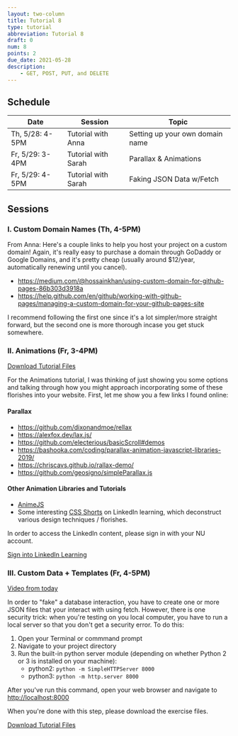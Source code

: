 ```yaml
---
layout: two-column
title: Tutorial 8
type: tutorial
abbreviation: Tutorial 8
draft: 0
num: 8
points: 2
due_date: 2021-05-28
description:
    - GET, POST, PUT, and DELETE
---
```


## Schedule

| Date | Session | Topic |
|--|--|--|
| Th, 5/28: 4-5PM | Tutorial with Anna | Setting up your own domain name |
| Fr, 5/29: 3-4PM | Tutorial with Sarah | Parallax & Animations |
| Fr, 5/29: 4-5PM | Tutorial with Sarah | Faking JSON Data w/Fetch |

## Sessions

### I.  Custom Domain Names (Th, 4-5PM)
From Anna: Here's a couple links to help you host your project on a custom domain! Again, it's really easy to purchase a domain through GoDaddy or Google Domains, and it's pretty cheap (usually around $12/year, automatically renewing until you cancel).

* <a href="https://medium.com/@hossainkhan/using-custom-domain-for-github-pages-86b303d3918a" target="_blank">https://medium.com/@hossainkhan/using-custom-domain-for-github-pages-86b303d3918a</a>
* <a href="https://medium.com/@hossainkhan/using-custom-domain-for-github-pages-86b303d3918a" target="_blank">https://help.github.com/en/github/working-with-github-pages/managing-a-custom-domain-for-your-github-pages-site</a>

I recommend following the first one since it's a lot simpler/more straight forward, but the second one is more thorough incase you get stuck somewhere.

### II. Animations (Fr, 3-4PM)

<a href="/spring2021/course-files/tutorials/tutorial08.zip" class="nu-button">Download Tutorial Files <i class="fas fa-download"></i></a> 

For the Animations tutorial, I was thinking of just showing you some options and talking through how you might approach incorporating some of these florishes into your website. First, let me show you a few links I found online:

#### Parallax
* <a href="https://github.com/dixonandmoe/rellax" target="_blank">https://github.com/dixonandmoe/rellax</a>
* <a href="https://alexfox.dev/lax.js/" target="_blank">https://alexfox.dev/lax.js/</a>
* <a href="https://github.com/electerious/basicScroll#demos" target="_blank">https://github.com/electerious/basicScroll#demos</a>
* <a href="https://bashooka.com/coding/parallax-animation-javascript" target="_blank">https://bashooka.com/coding/parallax-animation-javascript-libraries-2019/</a>
* <a href="https://chriscavs.github.io/rallax-demo/" target="_blank">https://chriscavs.github.io/rallax-demo/</a>
* <a href="https://github.com/geosigno/simpleParallax.js" target="_blank">https://github.com/geosigno/simpleParallax.js</a>

#### Other Animation Libraries and Tutorials
* <a href="https://github.com/juliangarnier/anime#getting-started" target="_blank">AnimeJS</a>
* Some interesting <a href="https://www.linkedin.com/learning/css-shorts/welcome?u=75814418" target="_blank">CSS Shorts</a> on LinkedIn learning, which deconstruct various design techniques / florishes.

In order to access the LinkedIn content, please sign in with your NU account.

<a class="nu-button" href="https://www.linkedin.com/checkpoint/enterprise/login/75814418?application=learning" target="blank">
    Sign into LinkedIn Learning <i class="fas fa-external-link-alt" aria-hidden="true"></i>
</a>



### III. Custom Data + Templates (Fr, 4-5PM)
<a href="https://northwestern.zoom.us/rec/share/x-BIFrHa1FxIbqvj8V7PZqQxXaj6T6a81igf_PsFy0iIDW9SKREzT3i-oDgeRZsz?startTime=1590786049000" target="_blank">Video from today</a>

In order to "fake" a database interaction, you have to create one or more JSON files that your interact with using fetch. However, there is one security trick: when you're testing on you local computer, you have to run a local server so that you don't get a security error. To do this:

1. Open your Terminal or commmand prompt
2. Navigate to your project directory
3. Run the built-in python server module (depending on whether Python 2 or 3 is installed on your machine):
   * python2: `python -m SimpleHTTPServer 8000`
   * python3: `python -m http.server 8000`

After you've run this command, open your web browser and navigate to <a href="http://localhost:8000" target="_blank">http://localhost:8000</a>

When you're done with this step, please download the exercise files.

<a href="/spring2021/course-files/tutorials/tutorial08.zip" class="nu-button">Download Tutorial Files <i class="fas fa-download"></i></a> 